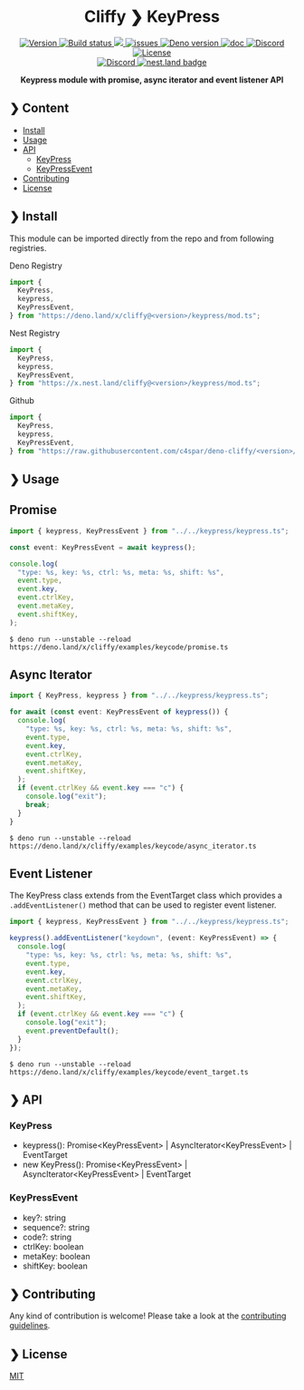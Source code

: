 <h1 align="center">Cliffy ❯ KeyPress </h1>

<p align="center" class="badges-container">
  <a href="https://github.com/c4spar/deno-cliffy/releases">
    <img alt="Version" src="https://img.shields.io/github/v/release/c4spar/deno-cliffy?logo=github&color=blue" />
  </a>
  <a href="https://github.com/c4spar/deno-cliffy/actions/workflows/test.yml">
    <img alt="Build status" src="https://github.com/c4spar/deno-cliffy/workflows/Test/badge.svg?branch=main" />
  </a>
  <a href="https://codecov.io/gh/c4spar/deno-cliffy">
    <img src="https://codecov.io/gh/c4spar/deno-cliffy/branch/main/graph/badge.svg"/>
  </a>
  <a href="https://github.com/c4spar/deno-cliffy/labels/module%3Akeypress">
    <img alt="issues" src="https://img.shields.io/github/issues/c4spar/deno-cliffy/module:keypress?label=issues&logo=github&color=yellow">
  </a>
  <a href="https://deno.land/">
    <img alt="Deno version" src="https://img.shields.io/badge/deno-^1.4.0-blue?logo=deno" />
  </a>
  <a href="https://doc.deno.land/https/deno.land/x/cliffy/keypress/mod.ts">
    <img alt="doc" src="https://img.shields.io/badge/deno-doc-yellow?logo=deno" />
  </a>
  <a href="https://discord.gg/ghFYyP53jb">
    <img alt="Discord" src="https://img.shields.io/badge/join-chat-blue?logo=discord&logoColor=white" />
  </a>
  <a href="../LICENSE">
    <img alt="License" src="https://img.shields.io/github/license/c4spar/deno-cliffy?logo=github" />
  </a>
  <br>
  <a href="https://deno.land/x/cliffy">
    <img alt="Discord" src="https://img.shields.io/badge/Published on deno.land-blue?logo=deno&logoColor=959DA6&color=272727" />
  </a>
  <a href="https://nest.land/package/cliffy">
    <img src="https://nest.land/badge.svg" alt="nest.land badge">
  </a>
</p>

<p align="center">
  <b>Keypress module with promise, async iterator and event listener API</b></br>
</p>

## ❯ Content

- [Install](#-install)
- [Usage](#-usage)
- [API](#-api)
  - [KeyPress](#KeyPress)
  - [KeyPressEvent](#keypressevent)
- [Contributing](#-contributing)
- [License](#-license)

## ❯ Install

This module can be imported directly from the repo and from following
registries.

Deno Registry

```typescript
import {
  KeyPress,
  keypress,
  KeyPressEvent,
} from "https://deno.land/x/cliffy@<version>/keypress/mod.ts";
```

Nest Registry

```typescript
import {
  KeyPress,
  keypress,
  KeyPressEvent,
} from "https://x.nest.land/cliffy@<version>/keypress/mod.ts";
```

Github

```typescript
import {
  KeyPress,
  keypress,
  KeyPressEvent,
} from "https://raw.githubusercontent.com/c4spar/deno-cliffy/<version>/keypress/mod.ts";
```

## ❯ Usage

## Promise

```typescript
import { keypress, KeyPressEvent } from "../../keypress/keypress.ts";

const event: KeyPressEvent = await keypress();

console.log(
  "type: %s, key: %s, ctrl: %s, meta: %s, shift: %s",
  event.type,
  event.key,
  event.ctrlKey,
  event.metaKey,
  event.shiftKey,
);
```

```
$ deno run --unstable --reload https://deno.land/x/cliffy/examples/keycode/promise.ts
```

## Async Iterator

```typescript
import { KeyPress, keypress } from "../../keypress/keypress.ts";

for await (const event: KeyPressEvent of keypress()) {
  console.log(
    "type: %s, key: %s, ctrl: %s, meta: %s, shift: %s",
    event.type,
    event.key,
    event.ctrlKey,
    event.metaKey,
    event.shiftKey,
  );
  if (event.ctrlKey && event.key === "c") {
    console.log("exit");
    break;
  }
}
```

```
$ deno run --unstable --reload https://deno.land/x/cliffy/examples/keycode/async_iterator.ts
```

## Event Listener

The KeyPress class extends from the EventTarget class which provides a
`.addEventListener()` method that can be used to register event listener.

```typescript
import { keypress, KeyPressEvent } from "../../keypress/keypress.ts";

keypress().addEventListener("keydown", (event: KeyPressEvent) => {
  console.log(
    "type: %s, key: %s, ctrl: %s, meta: %s, shift: %s",
    event.type,
    event.key,
    event.ctrlKey,
    event.metaKey,
    event.shiftKey,
  );
  if (event.ctrlKey && event.key === "c") {
    console.log("exit");
    event.preventDefault();
  }
});
```

```
$ deno run --unstable --reload https://deno.land/x/cliffy/examples/keycode/event_target.ts
```

## ❯ API

### KeyPress

- keypress(): Promise\<KeyPressEvent> | AsyncIterator\<KeyPressEvent> | EventTarget
- new KeyPress(): Promise\<KeyPressEvent> | AsyncIterator\<KeyPressEvent> | EventTarget

### KeyPressEvent

- key?: string
- sequence?: string
- code?: string
- ctrlKey: boolean
- metaKey: boolean
- shiftKey: boolean

## ❯ Contributing

Any kind of contribution is welcome! Please take a look at the
[contributing guidelines](../CONTRIBUTING.md).

## ❯ License

[MIT](../../LICENSE)
